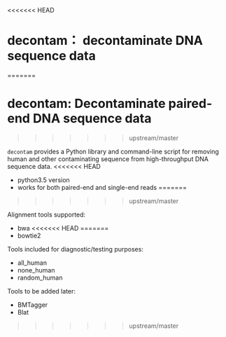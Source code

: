 <<<<<<< HEAD
# decontam： decontaminate DNA sequence data
=======
# decontam: Decontaminate paired-end DNA sequence data
>>>>>>> upstream/master

`decontam` provides a Python library and command-line script for
removing human and other contaminating sequence from high-throughput
DNA sequence data.
<<<<<<< HEAD
* python3.5 version
* works for both paired-end and single-end reads
=======
>>>>>>> upstream/master

Alignment tools supported:

* bwa
<<<<<<< HEAD
=======
* bowtie2

Tools included for diagnostic/testing purposes:

* all_human
* none_human
* random_human

Tools to be added later:

* BMTagger
* Blat

>>>>>>> upstream/master
